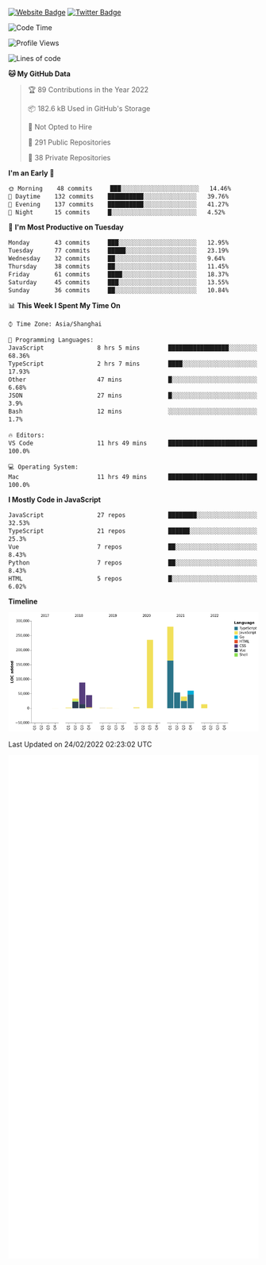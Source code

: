 [![Website Badge](https://img.shields.io/badge/-caos.me-444444?style=flat&logo=Google-Chrome&logoColor=f2f2f2&link=https://caos.me)](https://caos.me)
[![Twitter Badge](https://img.shields.io/badge/-@caosbad-1da1f2?style=flat&labelColor=1ca0f1&logo=twitter&logoColor=white&link=https://twitter.com/caosbad)](https://twitter.com/caosbad)



<!--START_SECTION:waka-->
![Code Time](http://img.shields.io/badge/Code%20Time-141%20hrs%2048%20mins-blue)

![Profile Views](http://img.shields.io/badge/Profile%20Views-9-blue)

![Lines of code](https://img.shields.io/badge/From%20Hello%20World%20I%27ve%20Written-856%20Thousand%20lines%20of%20code-blue)

**🐱 My GitHub Data** 

> 🏆 89 Contributions in the Year 2022
 > 
> 📦 182.6 kB Used in GitHub's Storage 
 > 
> 🚫 Not Opted to Hire
 > 
> 📜 291 Public Repositories 
 > 
> 🔑 38 Private Repositories  
 > 
**I'm an Early 🐤** 

```text
🌞 Morning    48 commits     ███░░░░░░░░░░░░░░░░░░░░░░   14.46% 
🌆 Daytime    132 commits    ██████████░░░░░░░░░░░░░░░   39.76% 
🌃 Evening    137 commits    ██████████░░░░░░░░░░░░░░░   41.27% 
🌙 Night      15 commits     █░░░░░░░░░░░░░░░░░░░░░░░░   4.52%

```
📅 **I'm Most Productive on Tuesday** 

```text
Monday       43 commits     ███░░░░░░░░░░░░░░░░░░░░░░   12.95% 
Tuesday      77 commits     █████░░░░░░░░░░░░░░░░░░░░   23.19% 
Wednesday    32 commits     ██░░░░░░░░░░░░░░░░░░░░░░░   9.64% 
Thursday     38 commits     ██░░░░░░░░░░░░░░░░░░░░░░░   11.45% 
Friday       61 commits     ████░░░░░░░░░░░░░░░░░░░░░   18.37% 
Saturday     45 commits     ███░░░░░░░░░░░░░░░░░░░░░░   13.55% 
Sunday       36 commits     ██░░░░░░░░░░░░░░░░░░░░░░░   10.84%

```


📊 **This Week I Spent My Time On** 

```text
⌚︎ Time Zone: Asia/Shanghai

💬 Programming Languages: 
JavaScript               8 hrs 5 mins        █████████████████░░░░░░░░   68.36% 
TypeScript               2 hrs 7 mins        ████░░░░░░░░░░░░░░░░░░░░░   17.93% 
Other                    47 mins             █░░░░░░░░░░░░░░░░░░░░░░░░   6.68% 
JSON                     27 mins             █░░░░░░░░░░░░░░░░░░░░░░░░   3.9% 
Bash                     12 mins             ░░░░░░░░░░░░░░░░░░░░░░░░░   1.7%

🔥 Editors: 
VS Code                  11 hrs 49 mins      █████████████████████████   100.0%

💻 Operating System: 
Mac                      11 hrs 49 mins      █████████████████████████   100.0%

```

**I Mostly Code in JavaScript** 

```text
JavaScript               27 repos            ████████░░░░░░░░░░░░░░░░░   32.53% 
TypeScript               21 repos            ██████░░░░░░░░░░░░░░░░░░░   25.3% 
Vue                      7 repos             ██░░░░░░░░░░░░░░░░░░░░░░░   8.43% 
Python                   7 repos             ██░░░░░░░░░░░░░░░░░░░░░░░   8.43% 
HTML                     5 repos             █░░░░░░░░░░░░░░░░░░░░░░░░   6.02%

```


**Timeline**

![Chart not found](https://raw.githubusercontent.com/caosbad/caosbad/master/charts/bar_graph.png) 


 Last Updated on 24/02/2022 02:23:02 UTC
<!--END_SECTION:waka-->


![Metrics](https://github.com/caosbad/CaosBad/blob/master/github-metrics.svg)
